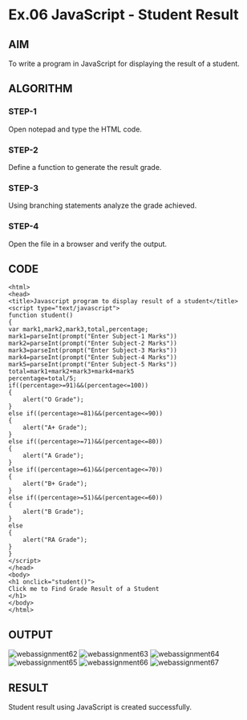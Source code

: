 # Ex.06 JavaScript - Student Result
## AIM
  To write a program in JavaScript for displaying the result of a student.

## ALGORITHM
### STEP-1
  Open notepad and type the HTML code.

### STEP-2
  Define a function to generate the result grade.

### STEP-3
  Using branching statements analyze the grade achieved.

### STEP-4
  Open the file in a browser and verify the output.
  
## CODE
```
<html>
<head>
<title>Javascript program to display result of a student</title>
<script type="text/javascript">
function student()
{
var mark1,mark2,mark3,total,percentage;
mark1=parseInt(prompt("Enter Subject-1 Marks"))
mark2=parseInt(prompt("Enter Subject-2 Marks"))
mark3=parseInt(prompt("Enter Subject-3 Marks"))
mark4=parseInt(prompt("Enter Subject-4 Marks"))
mark5=parseInt(prompt("Enter Subject-5 Marks"))
total=mark1+mark2+mark3+mark4+mark5
percentage=total/5;
if((percentage>=91)&&(percentage<=100))
{
    alert("O Grade");
}
else if((percentage>=81)&&(percentage<=90))
{
    alert("A+ Grade");
}
else if((percentage>=71)&&(percentage<=80))
{
    alert("A Grade");
}
else if((percentage>=61)&&(percentage<=70))
{
    alert("B+ Grade");
}
else if((percentage>=51)&&(percentage<=60))
{
    alert("B Grade");
}
else
{
    alert("RA Grade");
}
}
</script>
</head>
<body>
<h1 onclick="student()">
Click me to Find Grade Result of a Student
</h1>
</body>
</html>
```
## OUTPUT

![webassignment62](https://github.com/Soundaryaveeran906/Ex06_Web-Design/assets/127818071/e7c16276-83e2-448d-867c-d3a75e62ea4b)
![webassignment63](https://github.com/Soundaryaveeran906/Ex06_Web-Design/assets/127818071/ab4d95a9-313d-4ed9-b67a-0eaa13a998b0)
![webassignment64](https://github.com/Soundaryaveeran906/Ex06_Web-Design/assets/127818071/78bfa23d-dd4e-4d04-996c-4f0569c3a548)
![webassignment65](https://github.com/Soundaryaveeran906/Ex06_Web-Design/assets/127818071/cb0285e0-415f-4dbc-a43a-9775a20e5edc)
![webassignment66](https://github.com/Soundaryaveeran906/Ex06_Web-Design/assets/127818071/2dfe9d3f-f935-4655-bd1e-c9eda75bfacb)
![webassignment67](https://github.com/Soundaryaveeran906/Ex06_Web-Design/assets/127818071/d226406e-91d5-40c9-b1c3-b2c569b36465)


## RESULT
  Student result using JavaScript is created successfully.
